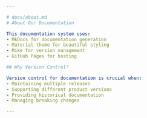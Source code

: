 ```yaml
---

# docs/about.md
# About Our Documentation

This documentation system uses:
- MkDocs for documentation generation
- Material theme for beautiful styling
- Mike for version management
- GitHub Pages for hosting

## Why Version Control?

Version control for documentation is crucial when:
- Maintaining multiple releases
- Supporting different product versions
- Providing historical documentation
- Managing breaking changes

---
```

